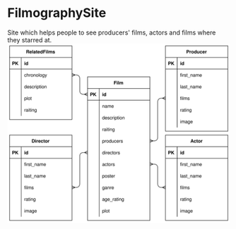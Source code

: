 # FilmographySite
Site which helps people to see producers' films, actors and films where they starred at. 
![DB schema](https://github.com/DanyloBoleyko/FilmographySite/blob/main/FilmographyDB.drawio.svg?raw=true)
